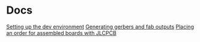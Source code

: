 # Docs

[Setting up the dev environment](setting_up_dev_env.md)
[Generating gerbers and fab outputs](generating_gerbers_and_fab_outputs.md)
[Placing an order for assembled boards with JLCPCB](placing_jlcpcb_order.md)